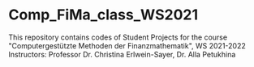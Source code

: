 # Comp_FiMa_class_WS2021
This repository contains codes of Student Projects for the course "Computergestützte Methoden der Finanzmathematik", WS 2021-2022
Instructors: Professor Dr. Christina Erlwein-Sayer, Dr. Alla Petukhina
